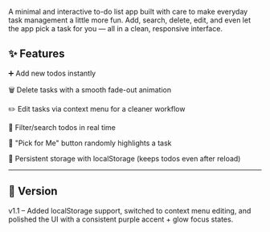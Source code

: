 
A minimal and interactive to-do list app built with care to make everyday task management a little more fun.
Add, search, delete, edit, and even let the app pick a task for you — all in a clean, responsive interface.

## ✨ Features

➕ Add new todos instantly

🗑️ Delete tasks with a smooth fade-out animation

✏️ Edit tasks via context menu for a cleaner workflow

🔎 Filter/search todos in real time

🎲 "Pick for Me" button randomly highlights a task

💾 Persistent storage with localStorage (keeps todos even after reload)

---

## 🚀 Version

v1.1 – Added localStorage support, switched to context menu editing, and polished the UI with a consistent purple accent + glow focus states.
